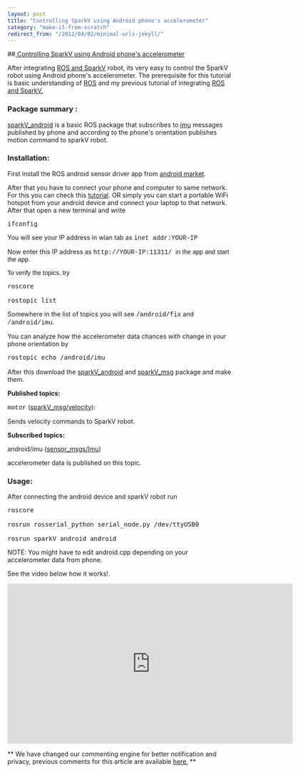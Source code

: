 ```yaml
---
layout: post
title: "Controlling SparkV using Android phone's accelerometer"
category: "make-it-from-scratch"
redirect_from: "/2012/04/02/minimal-urls-jekyll/"
---
```

##[ Controlling SparkV using Android phone's accelerometer](/working-on-robots/sparkv/16-controlling-sparkv-using-android-phone-s-accelerometer)


After integrating [ROS and SparkV](/working-on-robots/sparkv/15-ros-and-sparkv "ROS and SparkV") robot, its very easy to control the SparkV robot using Android phone's accelerometer. The prerequisite for this tutorial is basic understanding of [ROS](http://www.ros.org/ "ROS ") and my previous tutorial of integrating [ROS and SparkV.](/working-on-robots/sparkv/15-ros-and-sparkv "ROS and SparkV ") [
](http://www.nex-robotics.com/products/spark-v-robot/spark-v.html "SparkV robot")

### Package summary : 

[sparkV_android](https://github.com/AbhishekMehta/sparkV_android "sparkV_android Github") is a basic ROS package that subscribes to [imu](http://en.wikipedia.org/wiki/Inertial_measurement_unit "Inertial measurement unit") messages published by phone and according to the phone's orientation publishes motion command to sparkV robot. 

### Installation:

First install the ROS android sensor driver app from [android market](https://play.google.com/store/apps/details?id=org.ros.android.sensors_driver "ROS android sensor driver app"). 

After that you have to connect your phone and computer to same network. For this you can check this [tutorial](http://www.ros.org/wiki/android_sensors_driver/Tutorials/Connecting%20to%20a%20ROS%20Master "ROS android sensor driver app tutorial"). OR simply you can start a portable WiFi hotspot from your android device and connect your laptop to that network. After that open a new terminal and write 

<pre class="brush:bash">ifconfig</pre>

<span style="line-height: 1.3em;">You will see your IP address in wlan tab as </span><span style="font-family: 'courier new', courier;">inet addr:YOUR-IP</span>

Now enter this IP address as <span style="font-family: 'courier new', courier;">http://YOUR-IP:11311/ <span style="font-family: arial, helvetica, sans-serif;">in the app and start the app. </span></span>

 <span style="font-family: arial, helvetica, sans-serif;">To verify the topics, try</span>

<pre class="brush:bash">roscore

rostopic list </pre>

Somewhere in the list of topics you will see <span style="font-family: 'courier new', courier;">/android/fix</span> and <span style="font-family: 'courier new', courier;">/android/imu</span>.

You can analyze how the accelerometer data chances with change in your phone orientation by 

<pre class="brush:bash">rostopic echo /android/imu<span style="color: #333333; font-family: Tahoma, Helvetica, Arial, sans-serif; font-size: 12px; line-height: 1.3em;"> </span></pre>

After this download the [sparkV_android](https://github.com/AbhishekMehta/sparkV_android "SparkV_android github") and [sparkV_msg](https://github.com/AbhishekMehta/sparkV_msg "sparkV_msg Github") package and make them. 

**Published topics:**

<span style="font-family: 'courier new', courier;">motor</span> ([sparkV_msg/velocity](/working-on-robots/sparkv/15-ros-and-sparkv#velocity)):

Sends velocity commands to SparkV robot.

**Subscribed topics:**

android/imu ([sensor_msgs/Imu](http://www.ros.org/doc/api/sensor_msgs/html/msg/Imu.html))

<span>accelerometer data is published on this topic. </span>

### Usage: 

After connecting the android device and sparkV robot run

<pre class="brush:bash">roscore

rosrun rosserial_python serial_node.py /dev/ttyUSB0

rosrun sparkV_android android</pre>

<span>NOTE: You might have to edit android.cpp depending on your accelerometer data from phone. <span>
</span></span>

<span>See the video below how it works!. </span>

<iframe src="http://www.youtube.com/embed/bx-z-fK4GdU" frameborder="0" width="640" height="360"></iframe>

<div style="clear:both"></div>

 ** We have changed our commenting engine for better notification and privacy, previous comments for this article are available   [here.](http://graph.facebook.com/comments/?ids=http://playwithrobots.com/working-on-robots/sparkv/16-controlling-sparkv-using-android-phone-s-accelerometer)  **
